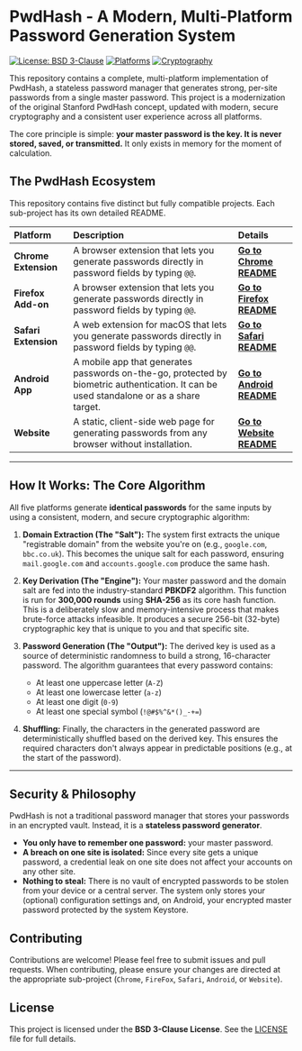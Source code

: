 # PwdHash - A Modern, Multi-Platform Password Generation System

[![License: BSD 3-Clause](https://img.shields.io/badge/License-BSD%203--Clause-blue.svg)](./LICENSE)
[![Platforms](https://img.shields.io/badge/Platform-Chrome%20%7C%20Firefox%20%7C%20Safari%20%7C%20Android%20%7C%20Web-brightgreen.svg)]()
[![Cryptography](https://img.shields.io/badge/Crypto-PBKDF2%20%26%20SHA--256-orange.svg)]()

This repository contains a complete, multi-platform implementation of PwdHash, a stateless password manager that generates strong, per-site passwords from a single master password. This project is a modernization of the original Stanford PwdHash concept, updated with modern, secure cryptography and a consistent user experience across all platforms.

The core principle is simple: **your master password is the key. It is never stored, saved, or transmitted.** It only exists in memory for the moment of calculation.

## The PwdHash Ecosystem

This repository contains five distinct but fully compatible projects. Each sub-project has its own detailed README.

| Platform | Description | Details |
| :--- | :--- | :--- |
| **Chrome Extension** | A browser extension that lets you generate passwords directly in password fields by typing `@@`. | [**Go to Chrome README**](./Chrome/README.md) |
| **Firefox Add-on** | A browser extension that lets you generate passwords directly in password fields by typing `@@`. | [**Go to Firefox README**](./FireFox/README.md) |
| **Safari Extension** | A web extension for macOS that lets you generate passwords directly in password fields by typing `@@`. | [**Go to Safari README**](./Safari/README.md) |
| **Android App** | A mobile app that generates passwords on-the-go, protected by biometric authentication. It can be used standalone or as a share target. | [**Go to Android README**](./Android/README.md) |
| **Website** | A static, client-side web page for generating passwords from any browser without installation. | [**Go to Website README**](./docs/README.md) |

---

## How It Works: The Core Algorithm

All five platforms generate **identical passwords** for the same inputs by using a consistent, modern, and secure cryptographic algorithm:

1.  **Domain Extraction (The "Salt"):** The system first extracts the unique "registrable domain" from the website you're on (e.g., `google.com`, `bbc.co.uk`). This becomes the unique salt for each password, ensuring `mail.google.com` and `accounts.google.com` produce the same hash.

2.  **Key Derivation (The "Engine"):** Your master password and the domain salt are fed into the industry-standard **PBKDF2** algorithm. This function is run for **300,000 rounds** using **SHA-256** as its core hash function. This is a deliberately slow and memory-intensive process that makes brute-force attacks infeasible. It produces a secure 256-bit (32-byte) cryptographic key that is unique to you and that specific site.

3.  **Password Generation (The "Output"):** The derived key is used as a source of deterministic randomness to build a strong, 16-character password. The algorithm guarantees that every password contains:
    *   At least one uppercase letter (`A-Z`)
    *   At least one lowercase letter (`a-z`)
    *   At least one digit (`0-9`)
    *   At least one special symbol (`!@#$%^&*()_-+=`)

4.  **Shuffling:** Finally, the characters in the generated password are deterministically shuffled based on the derived key. This ensures the required characters don't always appear in predictable positions (e.g., at the start of the password).

---

## Security & Philosophy

PwdHash is not a traditional password manager that stores your passwords in an encrypted vault. Instead, it is a **stateless password generator**.

*   **You only have to remember one password:** your master password.
*   **A breach on one site is isolated:** Since every site gets a unique password, a credential leak on one site does not affect your accounts on any other site.
*   **Nothing to steal:** There is no vault of encrypted passwords to be stolen from your device or a central server. The system only stores your (optional) configuration settings and, on Android, your encrypted master password protected by the system Keystore.

## Contributing

Contributions are welcome! Please feel free to submit issues and pull requests. When contributing, please ensure your changes are directed at the appropriate sub-project (`Chrome`, `FireFox`, `Safari`, `Android`, or `Website`).

## License

This project is licensed under the **BSD 3-Clause License**. See the [LICENSE](./LICENSE) file for full details.
